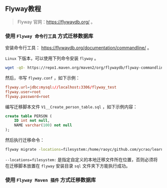 Flyway教程
------

>   Flyway 官网：https://flywaydb.org/ 。

### 使用 `Flyway 命令行工具` 方式迁移数据库

安装命令行工具： https://flywaydb.org/documentation/commandline/ 。

`Linux` 下版本，可以使用下列命令安装 `flyway` 。

```bash
wget -qO- https://repo1.maven.org/maven2/org/flywaydb/flyway-commandline/5.2.4/flyway-commandline-5.2.4-linux-x64.tar.gz | tar xvz && sudo ln -s `pwd`/flyway-5.2.4/flyway /usr/local/bin 
```

然后，书写 `flyway.conf` ，如下示例：

```conf
flyway.url=jdbc:mysql://localhost:3306/flyway_test
flyway.user=root
flyway.password=root
```

编写迁移脚本文件 `V1__Create_person_table.sql` ，如下示例内容：

```sql
create table PERSON (
    ID int not null,
    NAME varchar(100) not null
);
```

然后执行迁移命令：

```bash
flyway migrate -locations=filesystem:/home/raoyc/github.com/ycrao/learning_java/examples/src/main/resources/db/migration/ -X
```

`--locations=filesystem:` 是指定自定义的本地迁移文件所在位置，否则必须将在迁移脚本放置在 `flyway` 安装目录 `sql` 文件夹下方能执行成功。

### 使用 `Flyway Maven 插件` 方式迁移数据库

